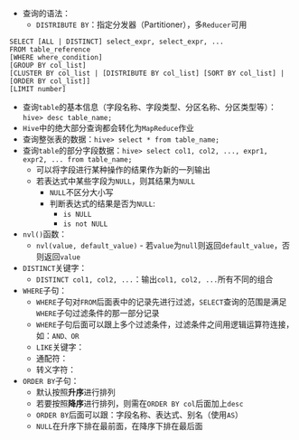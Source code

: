 * 查询的语法：
  * `DISTRIBUTE BY`：指定分发器（Partitioner），多`Reducer`可用
```
SELECT [ALL | DISTINCT] select_expr, select_expr, ...
FROM table_reference
[WHERE where_condition]
[GROUP BY col_list]
[CLUSTER BY col_list | [DISTRIBUTE BY col_list] [SORT BY col_list] | [ORDER BY col_list]]
[LIMIT number]
```
* 查询`table`的基本信息（字段名称、字段类型、分区名称、分区类型等）：`hive> desc table_name;`
* `Hive`中的绝大部分查询都会转化为`MapReduce`作业
* 查询整张表的数据：`hive> select * from table_name;`
* 查询`table`的部分字段数据：`hive> select col1, col2, ..., expr1, expr2, ... from table_name;`
  * 可以将字段进行某种操作的结果作为新的一列输出
  * 若表达式中某些字段为`NULL`，则其结果为`NULL`
    * `NULL`不区分大小写
    * 判断表达式的结果是否为`NULL`:
      * `is NULL`
      * `is not NULL`
* `nvl()`函数：
  * `nvl(value, default_value)` - 若`value`为`null`则返回`default_value`，否则返回`value`
* `DISTINCT`关键字：
  * `DISTINCT col1, col2, ...`：输出`col1, col2, ...`所有不同的组合
* `WHERE`子句：
  * `WHERE`子句对`FROM`后面表中的记录先进行过滤，`SELECT`查询的范围是满足`WHERE`子句过滤条件的那一部分记录
  * `WHERE`子句后面可以跟上多个过滤条件，过滤条件之间用逻辑运算符连接，如：`AND、OR`
  * `LIKE`关键字：
  * 通配符：
  * 转义字符：
* `ORDER BY`子句：
  * 默认按照**升序**进行排列
  * 若要按照**降序**进行排列，则需在`ORDER BY col`后面加上`desc`
  * `ORDER BY`后面可以跟：字段名称、表达式、别名（使用`AS`）
  * `NULL`在升序下排在最前面，在降序下排在最后面
    
  

